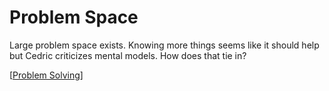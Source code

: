 # Problem Space

Large problem space exists. Knowing more things seems like it should help but Cedric criticizes mental models. How does that tie in?

[[Problem Solving]]

[//begin]: # "Autogenerated link references for markdown compatibility"
[Problem Solving]: problem-solving "Problem Solving"
[//end]: # "Autogenerated link references"